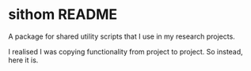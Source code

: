 # sithom README

A package for shared utility scripts that I use in my research projects.

I realised I was copying functionality from project to project. So instead, here it is.
